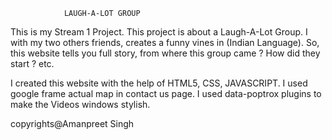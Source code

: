                 LAUGH-A-LOT GROUP

This is my Stream 1 Project. This project is about a Laugh-A-Lot Group. I with my two others friends, creates a funny vines in (Indian Language). So, this website tells you full story, from where this group came ? How did they start ? etc.

I created this website with the help of HTML5, CSS, JAVASCRIPT. I used google frame actual map in contact us page. I used data-poptrox plugins to make the Videos windows stylish.

copyrights@Amanpreet Singh